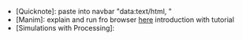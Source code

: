 - [Quicknote]: paste into navbar "data:text/html, <html contenteditable><Title>Quick Note</Title>"
- [Manim]: explain and run fro browser [here](https://colab.research.google.com/drive/1sRHPFPnjoSt6pht8ExEW80j673dVMMrq) introduction with tutorial
- [Simulations with Processing]:

